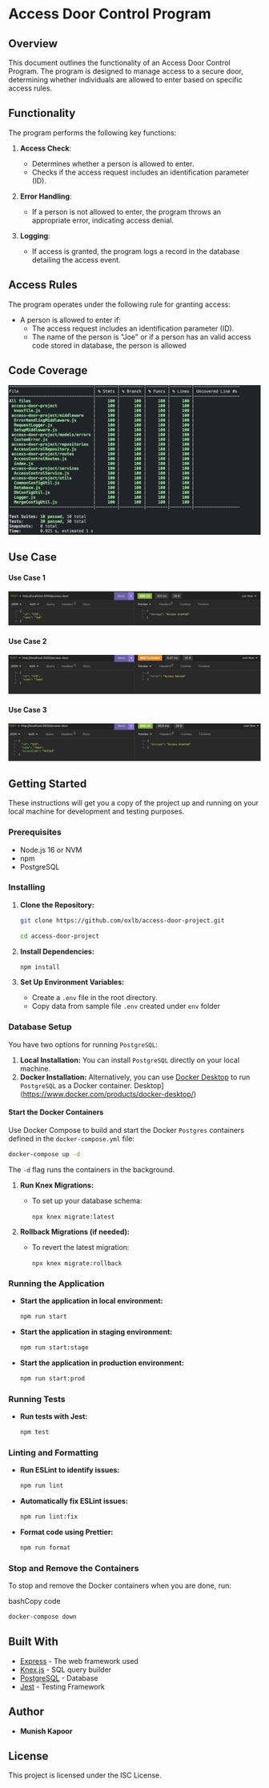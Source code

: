 # Access Door Control Program

## Overview

This document outlines the functionality of an Access Door Control Program. The program is designed to manage access to a secure door, determining whether individuals are allowed to enter based on specific access rules.

## Functionality

The program performs the following key functions:

1.  **Access Check**:

    - Determines whether a person is allowed to enter.
    - Checks if the access request includes an identification parameter (ID).

2.  **Error Handling**:

    - If a person is not allowed to enter, the program throws an appropriate error, indicating access denial.

3.  **Logging**:

    - If access is granted, the program logs a record in the database detailing the access event.

## Access Rules

The program operates under the following rule for granting access:

- A person is allowed to enter if:
  - The access request includes an identification parameter (ID).
  - The name of the person is "Joe" or if a person has an valid access code stored in database, the person is allowed

## Code Coverage

![Code Coverage](https://github.com/oxlb/access-door-project/blob/F-Stage-2/coverage-2.png)

## Use Case

#### Use Case 1

![Use Case 1](https://github.com/oxlb/access-door-project/blob/F-Stage-2/case-1.png)

#### Use Case 2

![Use Case 2](https://github.com/oxlb/access-door-project/blob/F-Stage-2/case-2.png)

#### Use Case 3
![Use Case 3](https://github.com/oxlb/access-door-project/blob/F-Stage-2/case-3.png)


## Getting Started

These instructions will get you a copy of the project up and running on your local machine for development and testing purposes.

### Prerequisites

- Node.js 16 or NVM
- npm
- PostgreSQL

### Installing

1.  **Clone the Repository:**

    ```bash
    git clone https://github.com/oxlb/access-door-project.git
    ```

    ```bash
    cd access-door-project
    ```

2.  **Install Dependencies:**

    ```bash
    npm install
    ```

3.  **Set Up Environment Variables:**

    - Create a `.env` file in the root directory.
    - Copy data from sample file `.env` created under `env` folder

### Database Setup

You have two options for running `PostgreSQL`:

1.  **Local Installation:** You can install `PostgreSQL` directly on your local machine.
2.  **Docker Installation:** Alternatively, you can use [Docker Desktop](https://www.docker.com/products/docker-desktop/) to run `PostgreSQL` as a Docker container.
    Desktop](https://www.docker.com/products/docker-desktop/)

#### Start the Docker Containers

Use Docker Compose to build and start the Docker `Postgres` containers defined in the `docker-compose.yml` file:

```bash
docker-compose up -d
```

The `-d` flag runs the containers in the background.

1.  **Run Knex Migrations:**

    - To set up your database schema:

      `npx knex migrate:latest`

2.  **Rollback Migrations (if needed):**

    - To revert the latest migration:

      `npx knex migrate:rollback`

### Running the Application

- **Start the application in local environment:**

  ```bash
  npm run start
  ```

- **Start the application in staging environment:**

  ```bash
  npm run start:stage
  ```

- **Start the application in production environment:**

  ```bash
  npm run start:prod
  ```

### Running Tests

- **Run tests with Jest:**

  ```bash
  npm test
  ```

### Linting and Formatting

- **Run ESLint to identify issues:**

  ```bash
  npm run lint
  ```

- **Automatically fix ESLint issues:**

  ```bash
  npm run lint:fix
  ```

- **Format code using Prettier:**

  ```Bash
  npm run format
  ```

### Stop and Remove the Containers

To stop and remove the Docker containers when you are done, run:

bashCopy code

```Bash
docker-compose down
```

## Built With

- [Express](https://expressjs.com/) - The web framework used
- [Knex.js](http://knexjs.org/) - SQL query builder
- [PostgreSQL](https://www.postgresql.org/) - Database
- [Jest](https://jestjs.io/) - Testing Framework

## Author

- **Munish Kapoor**

## License

This project is licensed under the ISC License.
